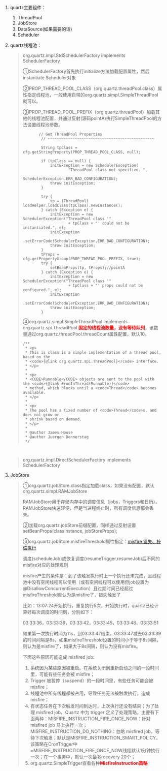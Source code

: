 [Quartz官方文档]: https://www.w3cschool.cn/quartz_doc/

1. quartz主要组件：
   1. ThreadPool
   2. JobStore
   3. DataSource(如果需要的话)
   4. Scheduler

2. quartz线程池：

   > org.quartz.impl.StdSchedulerFactory implements SchedulerFactory
   >
   > ①SchedulerFactory首先执行initialize方法加载配置属性，然后instantiate Scheduler对象
   >
   > ②PROP_THREAD_POOL_CLASS（org.quartz.threadPool.class）属性指定线程池，一般使用自带的org.quartz.simpl.SimpleThreadPool就可以。
   >
   > ③PROP_THREAD_POOL_PREFIX（org.quartz.threadPool）加载其他的线程池配置，并通过反射(源码pointA)执行SimpleThreadPool的方法设置线程池参数。
   >
   > ```
   > 		// Get ThreadPool Properties
   >         // ~~~~~~~~~~~~~~~~~~~~~~~~~~~~~~~~~~~~~~~~~~~~~~~
   > 
   >         String tpClass = cfg.getStringProperty(PROP_THREAD_POOL_CLASS, null);
   > 
   >         if (tpClass == null) {
   >             initException = new SchedulerException(
   >                     "ThreadPool class not specified. ",
   >                     SchedulerException.ERR_BAD_CONFIGURATION);
   >             throw initException;
   >         }
   > 
   >         try {
   >             tp = (ThreadPool) loadHelper.loadClass(tpClass).newInstance();
   >         } catch (Exception e) {
   >             initException = new SchedulerException("ThreadPool class '"
   >                     + tpClass + "' could not be instantiated.", e);
   >             initException
   >                     .setErrorCode(SchedulerException.ERR_BAD_CONFIGURATION);
   >             throw initException;
   >         }
   >         tProps = cfg.getPropertyGroup(PROP_THREAD_POOL_PREFIX, true);
   >         try {
   >             setBeanProps(tp, tProps);//pointA
   >         } catch (Exception e) {
   >             initException = new SchedulerException("ThreadPool class '"
   >                     + tpClass + "' props could not be configured.", e);
   >             initException
   >                     .setErrorCode(SchedulerException.ERR_BAD_CONFIGURATION);
   >             throw initException;
   >         }
   > ```
   >
   > 
   >
   > ④org.quartz.simpl.SimpleThreadPool implements org.quartz.spi.ThreadPool <strong style='color:red'>固定的线程池数量，没有等待队列</strong>，该数量通过org.quartz.threadPool.threadCount属性配置，默认10。
   >
   > ```
   > /**
   >  * <p>
   >  * This is class is a simple implementation of a thread pool, based on the
   >  * <code>{@link org.quartz.spi.ThreadPool}</code> interface.
   >  * </p>
   >  * 
   >  * <p>
   >  * <CODE>Runnable</CODE> objects are sent to the pool with the <code>{@link #runInThread(Runnable)}</code>
   >  * method, which blocks until a <code>Thread</code> becomes available.
   >  * </p>
   >  * 
   >  * <p>
   >  * The pool has a fixed number of <code>Thread</code>s, and does not grow or
   >  * shrink based on demand.
   >  * </p>
   >  * 
   >  * @author James House
   >  * @author Juergen Donnerstag
   >  */
   > ```
   >
   > 

   ```
   		
   ```

   > org.quartz.impl.DirectSchedulerFactory implements SchedulerFactory

3. JobStore

   > ①org.quartz.jobStore.class指定加载class，如果没有配置，默认org.quartz.simpl.RAMJobStore
   >
   > ​		RAMJobStore用于存储内存中的调度信息（jobs，Triggers和日历）。RAMJobStore快速轻便，但是当进程终止时，所有调度信息都会丢失。
   >
   > ②加载org.quartz.jobStore前缀配置，同样通过反射设置setBeanProps(classInstance, jobStoreProps);
   >
   > ③org.quartz.jobStore.misfireThreshold属性指定：[misfire 错失、补偿执行](https://www.cnblogs.com/skyLogin/p/6927629.html)
   >
   > 调度(scheduleJob)或恢复调度(resumeTrigger,resumeJob)后不同的misfire对应的处理规则
   >
   > misfire产生的条件是：到了该触发执行时上一个执行还未完成，且线程池中没有空闲线程可以使用（或有空闲线程可以使用但job设置为@DisallowConcurrentExecution）且过期时间已经超过misfireThreshold就认为是misfire了，错失触发了
   >
   > 比如：13:07:24开始执行，重复执行5次，开始执行时，quartz已经计算好每次调度的时间刻，分别如下：
   >
   > 03:33:36，03:33:39，03:33:42，03:33:45，03:33:48，03:33:51
   >
   > 如果第一次执行时间为11s，到03:33:47结束，03:33:47减去03:33:39的时间间隔是8s，如果misfireThreshold设置的时间小于等于8s间隔，则认为是misfire了，如果大于8s间隔，则认为没有misfire。
   >
   > 下面这些原因可能造成 misfired job:
   >
   > 1. 系统因为某些原因被重启。在系统关闭到重新启动之间的一段时间里，可能有些任务会被 misfire；
   > 2. Trigger 被暂停（suspend）的一段时间里，有些任务可能会被 misfire；
   > 3. 线程池中所有线程都被占用，导致任务无法被触发执行，造成 misfire；
   > 4. 有状态任务在下次触发时间到达时，上次执行还没有结束；为了处理 misfired job，Quartz 中为 trigger 定义了处理策略，主要有下面两种：MISFIRE_INSTRUCTION_FIRE_ONCE_NOW：针对 misfired job 马上执行一次；MISFIRE_INSTRUCTION_DO_NOTHING：忽略 misfired job，等待下次触发；默认是MISFIRE_INSTRUCTION_SMART_POLICY，该策略在CronTrigger中=MISFIRE_INSTRUCTION_FIRE_ONCE_NOW线程默认1分钟执行一次；在一个事务中，默认一次最多recovery 20个；
   > 5. org.quartz.SimpleTrigger查看各种<strong style='color:red'>MisfireInstruction策略</strong>